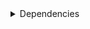 <details>
<summary>Dependencies</summary>
|Dependency[^1]|Before|After|Change|Package|Environments|
|-|-|-|-|-|-|
|[**setuptools**](https://pypi.org/project/setuptools)|74.1.3|75.6.0|Major Upgrade|pypi|*all envs* on osx-arm64|
|[**polars**](https://prefix.dev/channels/conda-forge/packages/polars)|1.15.0|1.16.0|Minor Upgrade|conda|*all envs* on osx-arm64|
|**pkg**|0.23.0|0.23.0|Other|conda|*all envs* on linux-64|
|[**private-package**](https://prefix.dev/channels/setup-pixi-test/packages/private-package)|0.0.1|0.0.1|Other|conda|*all envs* on osx-arm64|
|**my-package**|py313hc743ca1_0|py313hc743ca1_1|Only build string|conda|*all envs* on osx-arm64|
</details>

[^1]: **Bold** means explicit dependency.
[^2]: Dependency got downgraded.
